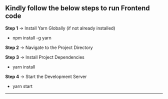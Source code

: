 Kindly follow the below steps to run Frontend code
--------------------------------------
**Step 1** -> Install Yarn Globally (if not already installed)
- npm install -g yarn

**Step 2** -> Navigate to the Project Directory

**Step 3** -> Install Project Dependencies
- yarn install
  
**Step 4** -> Start the Development Server
- yarn start
--------------------------------------

